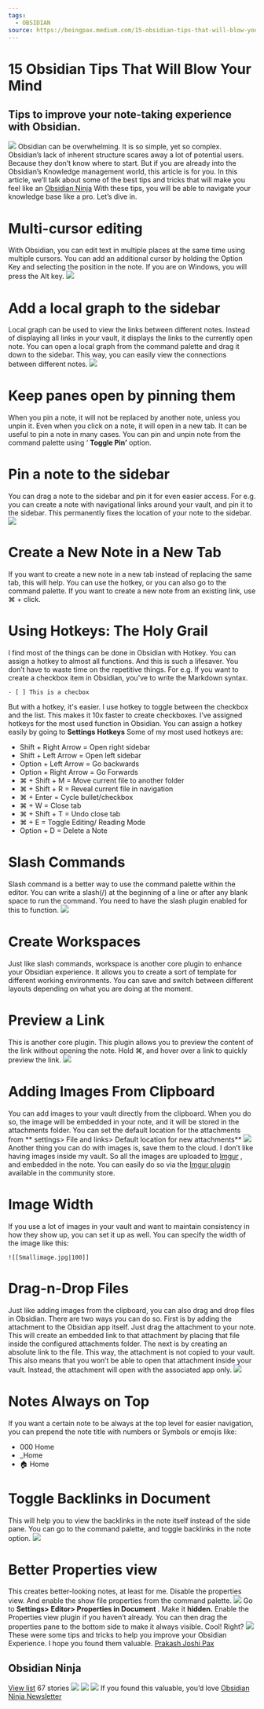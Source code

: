 ```yaml
---
tags:
  - OBSIDIAN
source: https://beingpax.medium.com/15-obsidian-tips-that-will-blow-your-mind-03dda44ea405
---
```





# 15 Obsidian Tips That Will Blow Your Mind



## Tips to improve your note-taking experience with Obsidian.

![](https://miro.medium.com/v2/resize:fit:700/1*-fdo4S9G6GUXhGM52ujNuw.png) 
Obsidian can be overwhelming. It is so simple, yet so complex.
Obsidian’s lack of inherent structure scares away a lot of potential users. Because they don’t know where to start.
But if you are already into the Obsidian’s Knowledge management world, this article is for you.
In this article, we’ll talk about some of the best tips and tricks that will make you feel like an  [Obsidian Ninja](https://obsidianninja.com/) 
With these tips, you will be able to navigate your knowledge base like a pro.
Let’s dive in.


# Multi-cursor editing

With Obsidian, you can edit text in multiple places at the same time using multiple cursors. You can add an additional cursor by holding the Option Key and selecting the position in the note. If you are on Windows, you will press the Alt key.
![](https://miro.medium.com/v2/resize:fit:640/1*SAG69m8yNZxFVLPLGoba3w.gif) 


# Add a local graph to the sidebar

Local graph can be used to view the links between different notes. Instead of displaying all links in your vault, it displays the links to the currently open note.
You can open a local graph from the command palette and drag it down to the sidebar. This way, you can easily view the connections between different notes.
![](https://miro.medium.com/v2/resize:fit:700/1*ZcZqEnpw_6W6NOYooCG6mA.jpeg) 


# Keep panes open by pinning them

When you pin a note, it will not be replaced by another note, unless you unpin it. Even when you click on a note, it will open in a new tab.
It can be useful to pin a note in many cases.
You can pin and unpin note from the command palette using ‘ **Toggle Pin’**  option.


# Pin a note to the sidebar

You can drag a note to the sidebar and pin it for even easier access. For e.g. you can create a note with navigational links around your vault, and pin it to the sidebar.
This permanently fixes the location of your note to the sidebar.
![](https://miro.medium.com/v2/resize:fit:640/1*Q-OasWSUz3B1Zg_O8d7Nog.gif) 


# Create a New Note in a New Tab

If you want to create a new note in a new tab instead of replacing the same tab, this will help.
You can use the hotkey, or you can also go to the command palette.
If you want to create a new note from an existing link, use ⌘ + click.


# Using Hotkeys: The Holy Grail

I find most of the things can be done in Obsidian with Hotkey. You can assign a hotkey to almost all functions. And this is such a lifesaver. You don’t have to waste time on the repetitive things.
For e.g. If you want to create a checkbox item in Obsidian, you’ve to write the Markdown syntax.

```
- [ ] This is a checbox
```


But with a hotkey, it's easier.
I use hotkey to toggle between the checkbox and the list. This makes it 10x faster to create checkboxes.
I’ve assigned hotkeys for the most used function in Obsidian.
You can assign a hotkey easily by going to  **Settings**  **Hotkeys** 
Some of my most used hotkeys are:
- Shift + Right Arrow = Open right sidebar
- Shift + Left Arrow = Open left sidebar
- Option + Left Arrow = Go backwards
- Option + Right Arrow = Go Forwards
- ⌘ + Shift + M = Move current file to another folder
- ⌘ + Shift + R = Reveal current file in navigation
- ⌘ + Enter = Cycle bullet/checkbox
- ⌘ + W = Close tab
- ⌘ + Shift + T = Undo close tab
- ⌘ + E = Toggle Editing/ Reading Mode
- Option + D = Delete a Note



# Slash Commands

Slash command is a better way to use the command palette within the editor.
You can write a slash(/) at the beginning of a line or after any blank space to run the command.
You need to have the slash plugin enabled for this to function.
![](https://miro.medium.com/v2/resize:fit:554/1*oFxIcVBBrboW_WKEpPIlcg.jpeg) 


# Create Workspaces

Just like slash commands, workspace is another core plugin to enhance your Obsidian experience.
It allows you to create a sort of template for different working environments. You can save and switch between different layouts depending on what you are doing at the moment.


# Preview a Link

This is another core plugin. This plugin allows you to preview the content of the link without opening the note.
Hold ⌘, and hover over a link to quickly preview the link.
![](https://miro.medium.com/v2/resize:fit:700/1*n4NGjTVE_1ojfe1XFkVwuw.jpeg) 


# Adding Images From Clipboard

You can add images to your vault directly from the clipboard.
When you do so, the image will be embedded in your note, and it will be stored in the attachments folder.
You can set the default location for the attachments from ** settings> File and links> Default location for new attachments** 
![](https://miro.medium.com/v2/resize:fit:700/1*a3f0njsIQ547AIEGCBmkGw.jpeg) 
Another thing you can do with images is, save them to the cloud.
I don’t like having images inside my vault. So all the images are uploaded to  [Imgur](https://github.com/gavvvr/obsidian-imgur-plugin) , and embedded in the note.
You can easily do so via the  [Imgur plugin](https://github.com/gavvvr/obsidian-imgur-plugin)  available in the community store.


# Image Width

If you use a lot of images in your vault and want to maintain consistency in how they show up, you can set it up as well.
You can specify the width of the image like this:

```
![[Smallimage.jpg|100]]
```




# Drag-n-Drop Files

Just like adding images from the clipboard, you can also drag and drop files in Obsidian.
There are two ways you can do so.
First is by adding the attachment to the Obsidian app itself.
Just drag the attachment to your note.
This will create an embedded link to that attachment by placing that file inside the configured attachments folder.
The next is by creating an absolute link to the file. This way, the attachment is not copied to your vault.
This also means that you won’t be able to open that attachment inside your vault.
Instead, the attachment will open with the associated app only.
![](https://miro.medium.com/v2/resize:fit:700/1*TJMYUdfOSvnR18QtihVfrQ.gif) 


# Notes Always on Top

If you want a certain note to be always at the top level for easier navigation, you can prepend the note title with numbers or Symbols or emojis like:
- 000 Home
- _Home
- 🏠 Home



# Toggle Backlinks in Document

This will help you to view the backlinks in the note itself instead of the side pane. You can go to the command palette, and toggle backlinks in the note option.
![](https://miro.medium.com/v2/resize:fit:700/1*NABq6hib-G6Nlc02m7nWuw.jpeg) 


# Better Properties view

This creates better-looking notes, at least for me. Disable the properties view. And enable the show file properties from the command palette.
![](https://miro.medium.com/v2/resize:fit:700/1*FQwB76_EQUGPIG00ya0czg.jpeg) 
Go to  **Settings> Editor> Properties in Document** . Make it  **hidden.** 
Enable the Properties view plugin if you haven’t already.
You can then drag the properties pane to the bottom side to make it always visible.
Cool! Right?
![](https://miro.medium.com/v2/resize:fit:700/1*3A_FvL398Qny9NKR-3b3oA.jpeg) 
These were some tips and tricks to help you improve your Obsidian Experience. I hope you found them valuable.
 [Prakash Joshi Pax](https://beingpax.medium.com/?source=post_page-----03dda44ea405--------------------------------) 


## Obsidian Ninja
 [View list](https://beingpax.medium.com/list/obsidian-ninja-03c50628bfa1?source=post_page-----03dda44ea405--------------------------------) 67 stories
![](https://miro.medium.com/v2/resize:fill:388:388/1*foqR3TPfaPXEUWKej0hVLw.png) 
![](https://miro.medium.com/v2/resize:fill:388:388/1*bt0d-zsBDsrs8ciWLm3yaw.png) 
![](https://miro.medium.com/v2/resize:fill:388:388/1*-fdo4S9G6GUXhGM52ujNuw.png) 
If you found this valuable, you’d love  [Obsidian Ninja Newsletter](https://obsidianninja.com/) 